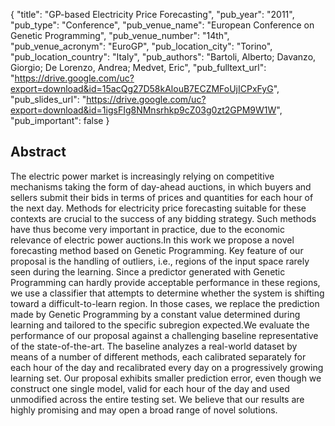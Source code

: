 {
  "title": "GP-based Electricity Price Forecasting",
  "pub_year": "2011",
  "pub_type": "Conference",
  "pub_venue_name": "European Conference on Genetic Programming",
  "pub_venue_number": "14th",
  "pub_venue_acronym": "EuroGP",
  "pub_location_city": "Torino",
  "pub_location_country": "Italy",
  "pub_authors": "Bartoli, Alberto; Davanzo, Giorgio; De Lorenzo, Andrea; Medvet, Eric",
  "pub_fulltext_url": "https://drive.google.com/uc?export=download&id=15acQg27D58kAlouB7ECZMFoUjICPxFyG",
  "pub_slides_url": "https://drive.google.com/uc?export=download&id=1igsFIg8NMnsrhkp9cZ03g0zt2GPM9W1W",
  "pub_important": false
}

## Abstract
The electric power market is increasingly relying on competitive mechanisms taking the form of day-ahead auctions, in which buyers and sellers submit their bids in terms of prices and quantities for each hour of the next day. Methods for electricity price forecasting suitable for these contexts are crucial to the success of any bidding strategy. Such methods have thus become very important in practice, due to the economic relevance of electric power auctions.In this work we propose a novel forecasting method based on Genetic Programming. Key feature of our proposal is the handling of outliers, i.e., regions of the input space rarely seen during the learning. Since a predictor generated with Genetic Programming can hardly provide acceptable performance in these regions, we use a classifier that attempts to determine whether the system is shifting toward a difficult-to-learn region. In those cases, we replace the prediction made by Genetic Programming by a constant value determined during learning and tailored to the specific subregion expected.We evaluate the performance of our proposal against a challenging baseline representative of the state-of-the-art. The baseline analyzes a real-world dataset by means of a number of different methods, each calibrated separately for each hour of the day and recalibrated every day on a progressively growing learning set. Our proposal exhibits smaller prediction error, even though we construct one single model, valid for each hour of the day and used unmodified across the entire testing set. We believe that our results are highly promising and may open a broad range of novel solutions.
